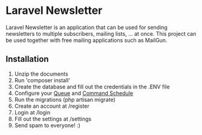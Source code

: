 # Laravel Newsletter

Laravel Newsletter is an application that can be used for sending newsletters to multiple subscribers, mailing lists, ... at once. This project can be used together with free mailing applications such as MailGun.

## Installation
1. Unzip the documents
2. Run 'composer install'
3. Create the database and fill out the credentials in the .ENV file
4. Configure your [Queue](https://laravel.com/docs/5.3/queues) and [Command Schedule](https://laravel.com/docs/5.3/scheduling#introduction)
5. Run the migrations (php artisan migrate)
6. Create an account at /register
7. Login at /login
8. Fill out the settings at /settings
9. Send spam to everyone! :)
